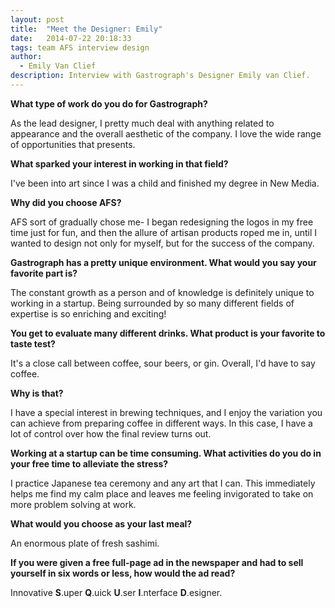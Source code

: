 ```yaml
---
layout: post
title:  "Meet the Designer: Emily"
date:   2014-07-22 20:18:33
tags: team AFS interview design
author:
  - Emily Van Clief
description: Interview with Gastrograph's Designer Emily van Clief.
---
```


**What type of work do you do for Gastrograph?**

As the lead designer, I pretty much deal with anything related to appearance and the overall aesthetic of the company. I love the wide range of opportunities that presents.

**What sparked your interest in working in that field?**

I've been into art since I was a child and finished my degree in New Media.

**Why did you choose AFS?**

AFS sort of gradually chose me- I began redesigning the logos in my free time just for fun, and then the allure of artisan products roped me in, until I wanted to design not only for myself, but for the success of the company.

**Gastrograph has a pretty unique environment. What would you say your favorite part is?**

The constant growth as a person and of knowledge is definitely unique to working in a startup. Being surrounded by so many different fields of expertise is so enriching and exciting!

<!--more-->

**You get to evaluate many different drinks. What product is your favorite to taste test?**

It's a close call between coffee, sour beers, or gin. Overall, I'd have to say coffee.

**Why is that?**

I have a special interest in brewing techniques, and I enjoy the variation you can achieve from preparing coffee in different ways. In this case, I have a lot of control over how the final review turns out.

**Working at a startup can be time consuming. What activities do you do in your free time to alleviate the stress?**

I practice Japanese tea ceremony and any art that I can. This immediately helps me find my calm place and leaves me feeling invigorated to take on more problem solving at work.


**What would you choose as your last meal?**

An enormous plate of fresh sashimi.

**If you were given a free full-page ad in the newspaper and had to sell yourself in six words or less, how would the ad read?**

Innovative **S**.uper **Q**.uick **U**.ser **I**.nterface **D**.esigner.
